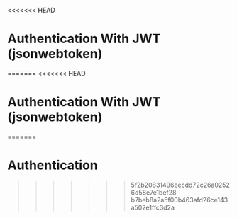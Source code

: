<<<<<<< HEAD
# Authentication With JWT (jsonwebtoken)
=======
<<<<<<< HEAD
# Authentication With JWT (jsonwebtoken)
=======
# Authentication
>>>>>>> 5f2b20831496eecdd72c26a02526d58e7e1bef28
>>>>>>> b7beb8a2a5f00b463afd26ce143a502e1ffc3d2a
